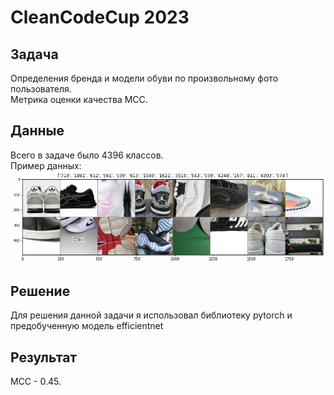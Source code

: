 # CleanCodeCup 2023
## Задача
Определения бренда и модели обуви по произвольному фото пользователя.<br>
Метрика оценки качества MCC.
## Данные
Всего в задаче было 4396 классов.<br>
Пример данных:
![data](img/sample_data.png)

## Решение
Для решения данной задачи я использовал библиотеку pytorch и предобученную модель efficientnet

## Результат
MCC - 0.45.
